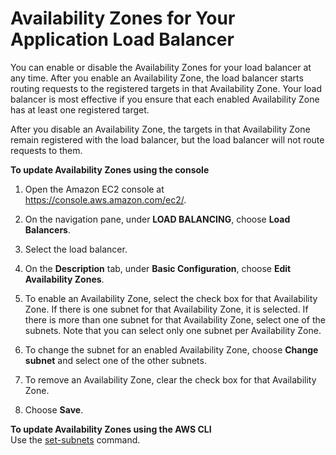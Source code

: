 # Availability Zones for Your Application Load Balancer<a name="load-balancer-subnets"></a>

You can enable or disable the Availability Zones for your load balancer at any time\. After you enable an Availability Zone, the load balancer starts routing requests to the registered targets in that Availability Zone\. Your load balancer is most effective if you ensure that each enabled Availability Zone has at least one registered target\.

After you disable an Availability Zone, the targets in that Availability Zone remain registered with the load balancer, but the load balancer will not route requests to them\.

**To update Availability Zones using the console**

1. Open the Amazon EC2 console at [https://console\.aws\.amazon\.com/ec2/](https://console.aws.amazon.com/ec2/)\.

1. On the navigation pane, under **LOAD BALANCING**, choose **Load Balancers**\.

1. Select the load balancer\.

1. On the **Description** tab, under **Basic Configuration**, choose **Edit Availability Zones**\.

1. To enable an Availability Zone, select the check box for that Availability Zone\. If there is one subnet for that Availability Zone, it is selected\. If there is more than one subnet for that Availability Zone, select one of the subnets\. Note that you can select only one subnet per Availability Zone\.

1. To change the subnet for an enabled Availability Zone, choose **Change subnet** and select one of the other subnets\.

1. To remove an Availability Zone, clear the check box for that Availability Zone\.

1. Choose **Save**\.

**To update Availability Zones using the AWS CLI**  
Use the [set\-subnets](https://docs.aws.amazon.com/cli/latest/reference/elbv2/set-subnets.html) command\.
